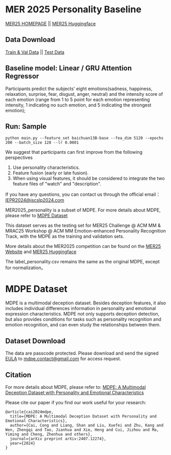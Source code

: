# MER 2025 Personality Baseline 

<a href="https://zeroqiaoba.github.io/MER2025-website/">MER25 HOMEPAGE</a> ||  <a href="https://huggingface.co/datasets/MERChallenge/MER2025">MER25 Huggingface</a> 

## Data Download 
<a href="https://huggingface.co/datasets/MDPEdataset/MDPE_Dataset/tree/main/">Train & Val Data</a> ||  <a href="https://huggingface.co/datasets/MDPEdataset/MER2025_personality/">Test Data</a> 




## Baseline model: Linear / GRU Attention Regressor

Participants predict the subjects' eight emotions(sadness, happiness, relaxation, surprise, fear, disgust, anger, neutral) and the intensity score of each emotion (range from 1 to 5 point for each emotion representing intensity, 1 indicating no such emotion, and 5 indicating the strongest emotion);

## Run: Sample 


```
python main.py --feature_set baichuan13B-base --fea_dim 5120 --epochs 200 --batch_size 128 --lr 0.0001 
```
We suggest that participants can first improve from the following perspectives
1. Use personality characteristics.
2. Feature fusion (early or late fusion).
3. When using visual features, it should be considered to integrate the two feature files of "watch" and "description".

If you have any questions, you can contact us through the official email：IEPR2024@iscslp2024.com




MER2025_personality is a subset of MDPE. For more details about MDPE, please refer to [MDPE Dataset](https://huggingface.co/datasets/MDPEdataset/MDPE_Dataset)






This dataset serves as the testing set for MER25 Challenge @ ACM MM & MRAC25 Workshop @ ACM MM Emotion-enhanced Personality Recognition Track, with the MDPE as the training and validation sets. 


More details about the MER2025 competition can be found on the [MER25 Website](https://zeroqiaoba.github.io/MER2025-website/) and [MER25 Huggingface](https://huggingface.co/datasets/MERChallenge/MER2025)




The label_personality.csv remains the same as the original MDPE, except for normalization。




# MDPE Dataset
MDPE is a multimodal deception dataset. Besides deception features, it also includes individual differences information in personality and emotional expression characteristics. MDPE not only supports deception detection, but also provides conditions for tasks such as personality recognition and emotion recognition, and can even study the relationships between them. 



## Dataset Download


The data are passcode protected. Please download and send the signed [EULA](https://drive.google.com/file/d/1A1F8szMOTf9-rK8DYD23GruBArtnYdLl/view?usp=sharing) to [mdpe.contact@gmail.com](mdpe.contact@gmail.com) for access request.

## Citation
For more details about MDPE, please refer to:
[MDPE: A Multimodal Deception Dataset with Personality and Emotional Characteristics](https://arxiv.org/abs/2407.12274)

Please cite our paper if you find our work useful for your research:

```
@article{cai2024mdpe,
  title={MDPE: A Multimodal Deception Dataset with Personality and Emotional Characteristics},
  author={Cai, Cong and Liang, Shan and Liu, Xuefei and Zhu, Kang and Wen, Zhengqi and Tao, Jianhua and Xie, Heng and Cui, Jizhou and Ma, Yiming and Cheng, Zhenhua and others},
  journal={arXiv preprint arXiv:2407.12274},
  year={2024}
}
```
